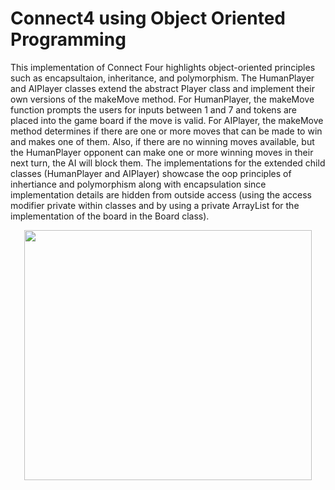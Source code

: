 # Connect4 using Object Oriented Programming
This implementation of Connect Four highlights object-oriented principles such as encapsultaion, inheritance, and polymorphism. The HumanPlayer and AIPlayer classes extend the abstract Player class and implement their own versions of the makeMove method. For HumanPlayer, the makeMove function prompts the users for inputs between 1 and 7 and tokens are placed into the game board if the move is valid. For AIPlayer, the makeMove method determines if there are one or more moves that can be made to win and makes one of them. Also, if there are no winning moves available, but the HumanPlayer opponent can make one or more winning moves in their next turn, the AI will block them. The implementations for the extended child classes (HumanPlayer and AIPlayer) showcase the oop principles of inhertiance and polymorphism along with encapsulation since implementation details are hidden from outside access (using the access modifier private within classes and by using a private ArrayList for the implementation of the board in the Board class). 
<br />
<p align="center">
  <img width="460" height="400" src="https://www.wikihow.com/images/thumb/7/70/Play-Connect-4-Step-4-Version-2.jpg/v4-728px-Play-Connect-4-Step-4-Version-2.jpg.webp">
</p>
